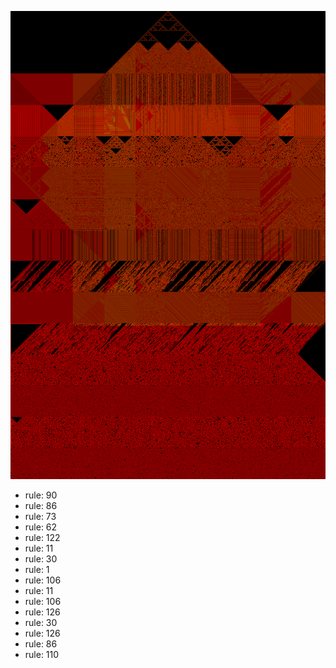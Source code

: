 ![photo](./output.png) 
 * rule: 90
* rule: 86
* rule: 73
* rule: 62
* rule: 122
* rule: 11
* rule: 30
* rule: 1
* rule: 106
* rule: 11
* rule: 106
* rule: 126
* rule: 30
* rule: 126
* rule: 86
* rule: 110
